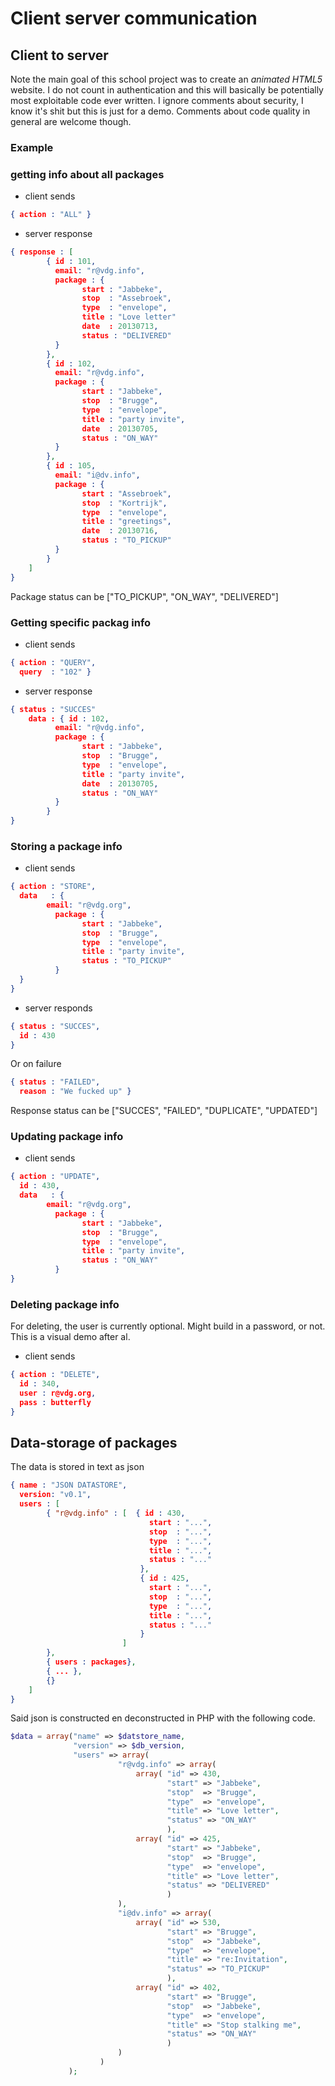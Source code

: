 
# Client server communication

## Client to server

Note the main goal of this school project was to create an *animated HTML5* website. I do not count in authentication and this will basically be potentially most exploitable code ever written. I ignore comments about security, I know it's shit but this is just for a demo. Comments about code quality in general are welcome though.

### Example

### getting info about all packages

- client sends

```json
{ action : "ALL" }
```

- server response

```json
{ response : [
		{ id : 101,
		  email: "r@vdg.info",
		  package : {
				start : "Jabbeke",
				stop  : "Assebroek",
				type  : "envelope",
				title : "Love letter"
				date  : 20130713,
				status : "DELIVERED"
		  }
		},
		{ id : 102,
		  email: "r@vdg.info",
		  package : {
				start : "Jabbeke",
				stop  : "Brugge",
				type  : "envelope",
				title : "party invite",
				date  : 20130705,
				status : "ON_WAY"
		  }
		},
		{ id : 105,
		  email: "i@dv.info",
		  package : {
				start : "Assebroek",
				stop  : "Kortrijk",
				type  : "envelope",
				title : "greetings",
				date  : 20130716,
				status : "TO_PICKUP"
		  }
		}
	]
}
```

Package status can be ["TO_PICKUP", "ON_WAY", "DELIVERED"]

### Getting specific packag info

- client sends

```json
{ action : "QUERY",
  query  : "102" }
```
 - server response

```json
{ status : "SUCCES"
	data : { id : 102,
		  email: "r@vdg.info",
		  package : {
				start : "Jabbeke",
				stop  : "Brugge",
				type  : "envelope",
				title : "party invite",
				date  : 20130705,
				status : "ON_WAY"
		  }
		}
}
```

### Storing a package info

- client sends

```json
{ action : "STORE",
  data   : {
		email: "r@vdg.org",
		  package : {
				start : "Jabbeke",
				stop  : "Brugge",
				type  : "envelope",
				title : "party invite",
				status : "TO_PICKUP"
		  }
  }
}
```

- server responds

```json
{ status : "SUCCES",
  id : 430
}
```

Or on failure

```json
{ status : "FAILED",
  reason : "We fucked up" }
```

Response status can be ["SUCCES", "FAILED", "DUPLICATE", "UPDATED"]

### Updating package info

- client sends

```json
{ action : "UPDATE",
  id : 430,
  data   : {
		email: "r@vdg.org",
		  package : {
				start : "Jabbeke",
				stop  : "Brugge",
				type  : "envelope",
				title : "party invite",
				status : "ON_WAY"
		  }
}
```

### Deleting package info

For deleting, the user is currently optional. Might build in a password, or not. This is a visual demo after al.

- client sends

```json
{ action : "DELETE",
  id : 340,
  user : r@vdg.org,
  pass : butterfly
}
```

## Data-storage of packages

The data is stored in text as json
```json
{ name : "JSON DATASTORE",
  version: "v0.1",
  users : [
		{ "r@vdg.info" : [	{ id : 430,
							   start : "...",
							   stop  : "...",
							   type  : "...",
							   title : "...",
							   status : "..."
							 },
							 { id : 425,
							   start : "...",
							   stop  : "...",
							   type  : "...",
							   title : "...",
							   status : "..."						 
							 }
						 ]
		},
		{ users : packages},
		{ ... },
		{}
	]
}
```

Said json is constructed en deconstructed in PHP with the following code.
```PHP
$data = array("name" => $datstore_name,
			  "version" => $db_version,
			  "users" => array(
						"r@vdg.info" => array(
							array( "id" => 430,
								   "start" => "Jabbeke",
								   "stop"  => "Brugge",
								   "type"  => "envelope",
								   "title" => "Love letter",
								   "status" => "ON_WAY"
								   ),
							array( "id" => 425,
								   "start" => "Jabbeke",
								   "stop"  => "Brugge",
								   "type"  => "envelope",
								   "title" => "Love letter",
								   "status" => "DELIVERED"
								   )
						),
						"i@dv.info" => array(
							array( "id" => 530,
								   "start" => "Brugge",
								   "stop"  => "Jabbeke",
								   "type"  => "envelope",
								   "title" => "re:Invitation",
								   "status" => "TO_PICKUP"
								   ),
							array( "id" => 402,
								   "start" => "Brugge",
								   "stop"  => "Jabbeke",
								   "type"  => "envelope",
								   "title" => "Stop stalking me",
								   "status" => "ON_WAY"
								   )
						)
					) 
			 );
```
